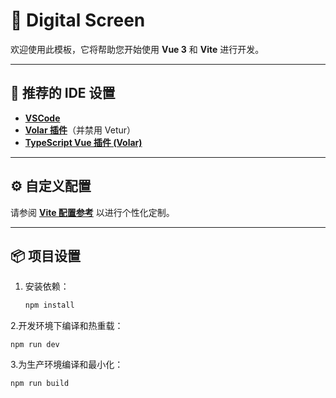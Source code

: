 # 🎨 **Digital Screen**

欢迎使用此模板，它将帮助您开始使用 **Vue 3** 和 **Vite** 进行开发。

---

## 🚀 **推荐的 IDE 设置**

- [**VSCode**](https://code.visualstudio.com/)  
- [**Volar 插件**](https://marketplace.visualstudio.com/items?itemName=Vue.volar)（并禁用 Vetur）  
- [**TypeScript Vue 插件 (Volar)**](https://marketplace.visualstudio.com/items?itemName=Vue.vscode-typescript-vue-plugin)

---

## ⚙️ **自定义配置**

请参阅 [**Vite 配置参考**](https://vitejs.dev/config/) 以进行个性化定制。

---

## 📦 **项目设置**

1. 安装依赖：

   ```bash
   npm install
   ```
2.开发环境下编译和热重载：
   ```
   npm run dev
   ```
3.为生产环境编译和最小化：
   ```
   npm run build
   ```
 
 
